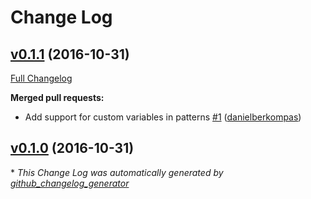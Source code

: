 # Change Log

## [v0.1.1](https://github.com/danielberkompas/destructure/tree/v0.1.1) (2016-10-31)
[Full Changelog](https://github.com/danielberkompas/destructure/compare/v0.1.0...v0.1.1)

**Merged pull requests:**

- Add support for custom variables in patterns [\#1](https://github.com/danielberkompas/destructure/pull/1) ([danielberkompas](https://github.com/danielberkompas))

## [v0.1.0](https://github.com/danielberkompas/destructure/tree/v0.1.0) (2016-10-31)


\* *This Change Log was automatically generated by [github_changelog_generator](https://github.com/skywinder/Github-Changelog-Generator)*
